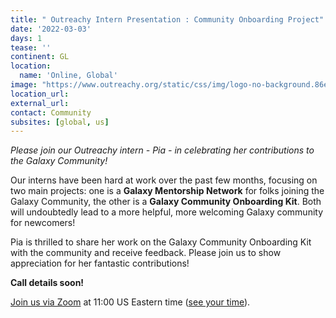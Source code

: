 ```yaml
---
title: " Outreachy Intern Presentation : Community Onboarding Project"
date: '2022-03-03'
days: 1
tease: ''
continent: GL
location:
  name: 'Online, Global'
image: "https://www.outreachy.org/static/css/img/logo-no-background.86e64a85437c.svg"
location_url:
external_url:
contact: Community
subsites: [global, us]
---
```


*Please join our Outreachy intern - Pia - in celebrating her contributions to the Galaxy Community!*

Our interns have been hard at work over the past few months, focusing on two main projects: one is a **Galaxy Mentorship Network** for folks joining the Galaxy Community, the other is a **Galaxy Community Onboarding Kit**.  Both will undoubtedly lead to a more helpful, more welcoming Galaxy community for newcomers!

Pia is thrilled to share her work on the Galaxy Community Onboarding Kit with the community and receive feedback. Please join us to show appreciation for her fantastic contributions!

**Call details soon!**

[Join us via Zoom](https://psu.zoom.us/j/93434216845?pwd=Qy9Bc0w1cDFBeEVkYWdMV0hFUEpmZz09) at 11:00 US Eastern time ([see your time](https://www.timeanddate.com/worldclock/fixedtime.html?msg=Outreachy+presentation&iso=20220303T11&p1=3705&ah=1)).


